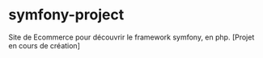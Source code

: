 # symfony-project
Site de Ecommerce pour découvrir le framework symfony, en php.
[Projet en cours de création]
